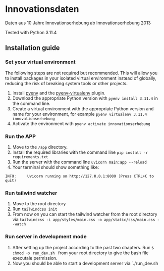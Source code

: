 # Innovationsdaten

Daten aus 10 Jahre Innovationserhebung ab Innovationserhebung 2013

Tested with Python 3.11.4

## Installation guide

### Set your virtual environment

The following steps are not required but recommended. This will allow you to install packages in your isolated virtual environment instead of globally, reducing the risk of breaking system tools or other projects.

1. Install [pyenv](https://github.com/pyenv/pyenv) and the [pyenv-virtualenv](https://github.com/pyenv/pyenv-virtualenv) plugin.
2. Download the appropriate Python version with `pyenv install 3.11.4` in the command line.
3. Create a virtual environment with the appropriate Python version and name for your environment, for example `pyenv virtualenv 3.11.4 innovationserhebung`
4. Activate the environment with `pyenv activate innovationserhebung`

### Run the APP

1. Move to the `/app` directory.
2. Install the required libraries with the command line `pip install -r requirements.txt`
3. Run the server with the command line `uvicorn main:app --reload`
4. Your terminal should show something like: 

```
INFO:     Uvicorn running on http://127.0.0.1:8000 (Press CTRL+C to quit)
```

### Run tailwind watcher

1. Move to the root directory
2. Run `tailwindcss init`
3. From now on you can start the tailwind watcher from the root directory via `tailwindcss -i app/styles/main.css -o app/static/css/main.css --watch`

### Run server in development mode

1. After setting up the project according to the past two chapters. Run `$ chmod +x run_dev.sh
` from your root directory to give the bash file executale permission.
2. Now you should be able to start a development server via `./run_dev.sh